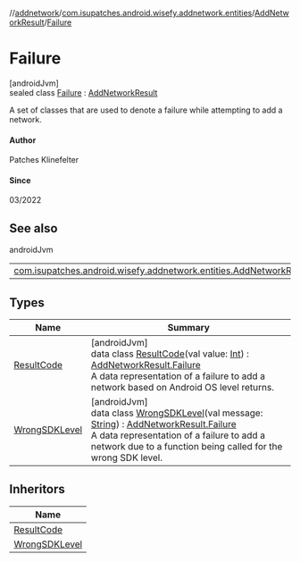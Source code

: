 //[addnetwork](../../../../index.md)/[com.isupatches.android.wisefy.addnetwork.entities](../../index.md)/[AddNetworkResult](../index.md)/[Failure](index.md)

# Failure

[androidJvm]\
sealed class [Failure](index.md) : [AddNetworkResult](../index.md)

A set of classes that are used to denote a failure while attempting to add a network.

#### Author

Patches Klinefelter

#### Since

03/2022

## See also

androidJvm

| | |
|---|---|
| [com.isupatches.android.wisefy.addnetwork.entities.AddNetworkResult](../index.md) |  |

## Types

| Name | Summary |
|---|---|
| [ResultCode](-result-code/index.md) | [androidJvm]<br>data class [ResultCode](-result-code/index.md)(val value: [Int](https://kotlinlang.org/api/latest/jvm/stdlib/kotlin/-int/index.html)) : [AddNetworkResult.Failure](index.md)<br>A data representation of a failure to add a network based on Android OS level returns. |
| [WrongSDKLevel](-wrong-s-d-k-level/index.md) | [androidJvm]<br>data class [WrongSDKLevel](-wrong-s-d-k-level/index.md)(val message: [String](https://kotlinlang.org/api/latest/jvm/stdlib/kotlin/-string/index.html)) : [AddNetworkResult.Failure](index.md)<br>A data representation of a failure to add a network due to a function being called for the wrong SDK level. |

## Inheritors

| Name |
|---|
| [ResultCode](-result-code/index.md) |
| [WrongSDKLevel](-wrong-s-d-k-level/index.md) |
